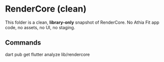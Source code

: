 # RenderCore (clean)

This folder is a clean, **library-only** snapshot of RenderCore.
No Athia Fit app code, no assets, no UI, no staging.

## Commands
  dart pub get
  flutter analyze lib/rendercore
